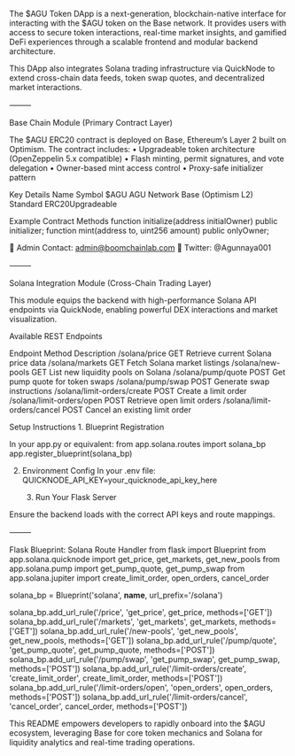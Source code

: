 The $AGU Token DApp is a next-generation, blockchain-native interface for interacting with the $AGU token on the Base network. It provides users with access to secure token interactions, real-time market insights, and gamified DeFi experiences through a scalable frontend and modular backend architecture.

This DApp also integrates Solana trading infrastructure via QuickNode to extend cross-chain data feeds, token swap quotes, and decentralized market interactions.

⸻

Base Chain Module (Primary Contract Layer)

The $AGU ERC20 contract is deployed on Base, Ethereum’s Layer 2 built on Optimism. The contract includes:
	•	Upgradeable token architecture (OpenZeppelin 5.x compatible)
	•	Flash minting, permit signatures, and vote delegation
	•	Owner-based mint access control
	•	Proxy-safe initializer pattern

Key Details
Name
Symbol
$AGU
AGU
Network
Base (Optimism L2)
Standard
ERC20Upgradeable

Example Contract Methods
function initialize(address initialOwner) public initializer;
function mint(address to, uint256 amount) public onlyOwner;

📌 Admin Contact: admin@boomchainlab.com
📣 Twitter: @Agunnaya001

⸻

Solana Integration Module (Cross-Chain Trading Layer)

This module equips the backend with high-performance Solana API endpoints via QuickNode, enabling powerful DEX interactions and market visualization.

Available REST Endpoints

Endpoint
Method
Description
/solana/price
GET
Retrieve current Solana price data
/solana/markets
GET
Fetch Solana market listings
/solana/new-pools
GET
List new liquidity pools on Solana
/solana/pump/quote
POST
Get pump quote for token swaps
/solana/pump/swap
POST
Generate swap instructions
/solana/limit-orders/create
POST
Create a limit order
/solana/limit-orders/open
POST
Retrieve open limit orders
/solana/limit-orders/cancel
POST
Cancel an existing limit order

Setup Instructions
	1.	Blueprint Registration

In your app.py or equivalent:
from app.solana.routes import solana_bp
app.register_blueprint(solana_bp)

2.	Environment Config
In your .env file:
QUICKNODE_API_KEY=your_quicknode_api_key_here

	3.	Run Your Flask Server

Ensure the backend loads with the correct API keys and route mappings.

⸻

Flask Blueprint: Solana Route Handler
from flask import Blueprint
from app.solana.quicknode import get_price, get_markets, get_new_pools
from app.solana.pump import get_pump_quote, get_pump_swap
from app.solana.jupiter import create_limit_order, open_orders, cancel_order

solana_bp = Blueprint('solana', __name__, url_prefix='/solana')

solana_bp.add_url_rule('/price', 'get_price', get_price, methods=['GET'])
solana_bp.add_url_rule('/markets', 'get_markets', get_markets, methods=['GET'])
solana_bp.add_url_rule('/new-pools', 'get_new_pools', get_new_pools, methods=['GET'])
solana_bp.add_url_rule('/pump/quote', 'get_pump_quote', get_pump_quote, methods=['POST'])
solana_bp.add_url_rule('/pump/swap', 'get_pump_swap', get_pump_swap, methods=['POST'])
solana_bp.add_url_rule('/limit-orders/create', 'create_limit_order', create_limit_order, methods=['POST'])
solana_bp.add_url_rule('/limit-orders/open', 'open_orders', open_orders, methods=['POST'])
solana_bp.add_url_rule('/limit-orders/cancel', 'cancel_order', cancel_order, methods=['POST'])


This README empowers developers to rapidly onboard into the $AGU ecosystem, leveraging Base for core token mechanics and Solana for liquidity analytics and real-time trading operations.
